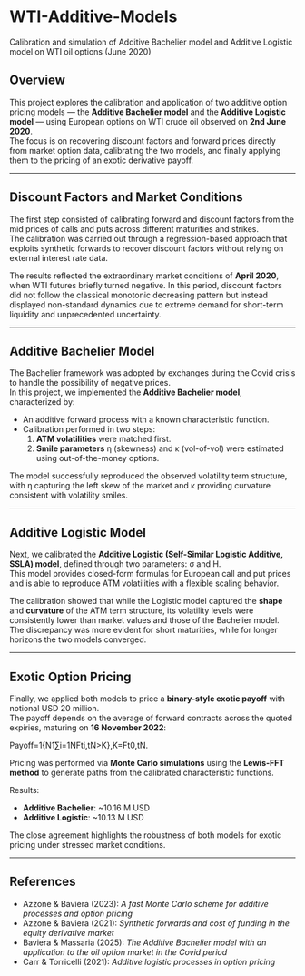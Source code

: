 # WTI-Additive-Models
Calibration and simulation of Additive Bachelier model and Additive Logistic model on WTI oil options (June 2020)

## Overview
This project explores the calibration and application of two additive option pricing models — the **Additive Bachelier model** and the **Additive Logistic model** — using European options on WTI crude oil observed on **2nd June 2020**.  
The focus is on recovering discount factors and forward prices directly from market option data, calibrating the two models, and finally applying them to the pricing of an exotic derivative payoff.

---

## Discount Factors and Market Conditions
The first step consisted of calibrating forward and discount factors from the mid prices of calls and puts across different maturities and strikes.  
The calibration was carried out through a regression-based approach that exploits synthetic forwards to recover discount factors without relying on external interest rate data.  

The results reflected the extraordinary market conditions of **April 2020**, when WTI futures briefly turned negative. In this period, discount factors did not follow the classical monotonic decreasing pattern but instead displayed non-standard dynamics due to extreme demand for short-term liquidity and unprecedented uncertainty.

---

## Additive Bachelier Model
The Bachelier framework was adopted by exchanges during the Covid crisis to handle the possibility of negative prices.  
In this project, we implemented the **Additive Bachelier model**, characterized by:
- An additive forward process with a known characteristic function.
- Calibration performed in two steps:
  1. **ATM volatilities** were matched first.
  2. **Smile parameters** η (skewness) and κ (vol-of-vol) were estimated using out-of-the-money options.

The model successfully reproduced the observed volatility term structure, with η capturing the left skew of the market and κ providing curvature consistent with volatility smiles.  

---

## Additive Logistic Model
Next, we calibrated the **Additive Logistic (Self-Similar Logistic Additive, SSLA) model**, defined through two parameters: σ and H.  
This model provides closed-form formulas for European call and put prices and is able to reproduce ATM volatilities with a flexible scaling behavior.  

The calibration showed that while the Logistic model captured the **shape** and **curvature** of the ATM term structure, its volatility levels were consistently lower than market values and those of the Bachelier model. The discrepancy was more evident for short maturities, while for longer horizons the two models converged.

---

## Exotic Option Pricing
Finally, we applied both models to price a **binary-style exotic payoff** with notional USD 20 million.  
The payoff depends on the average of forward contracts across the quoted expiries, maturing on **16 November 2022**:

Payoff=1{N1​∑i=1N​Fti​,tN​​>K}​,K=Ft0​,tN​​.

Pricing was performed via **Monte Carlo simulations** using the **Lewis-FFT method** to generate paths from the calibrated characteristic functions.  

Results:
- **Additive Bachelier**: ~10.16 M USD  
- **Additive Logistic**: ~10.13 M USD  

The close agreement highlights the robustness of both models for exotic pricing under stressed market conditions.

---

## References
- Azzone & Baviera (2023): *A fast Monte Carlo scheme for additive processes and option pricing*  
- Azzone & Baviera (2021): *Synthetic forwards and cost of funding in the equity derivative market*  
- Baviera & Massaria (2025): *The Additive Bachelier model with an application to the oil option market in the Covid period*  
- Carr & Torricelli (2021): *Additive logistic processes in option pricing* 
